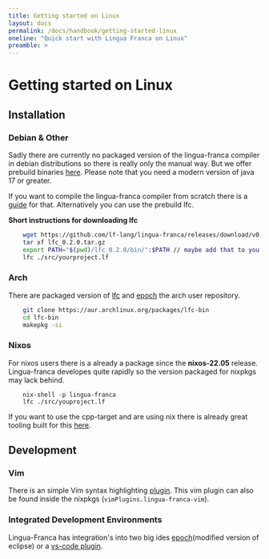 ```yaml
---
title: Getting started on Linux 
layout: docs
permalink: /docs/handbook/getting-started-linux
oneline: "Quick start with Lingua Franca on Linux"
preamble: >
---
```


# Getting started on Linux

## Installation

### Debian & Other

Sadly there are currently no packaged version of the lingua-franca compiler in debian distributions so there is
really only the manual way. But we offer prebuild binaries [here](https://github.com/lf-lang/lingua-franca/releases). 
Please note that you need a modern version of java 17 or greater.

If you want to compile the lingua-franca compiler from scratch there is a [guide](/docs/handbook/download) for that. 
Alternatively you can use the prebuild lfc.

**Short instructions for downloading lfc**
```bash
    wget https://github.com/lf-lang/lingua-franca/releases/download/v0.2.0/lfc_0.2.0.tar.gz
    tar xf lfc_0.2.0.tar.gz
    export PATH="$(pwd)/lfc_0.2.0/bin/":$PATH // maybe add that to you bashrc/zshrc aliases
    lfc ./src/yourproject.lf
```

### Arch

There are packaged version of [lfc](https://aur.archlinux.org/packages/lfc-bin) and [epoch](https://aur.archlinux.org/packages/epoch-bin) the arch user repository.

```bash
    git clone https://aur.archlinux.org/packages/lfc-bin
    cd lfc-bin
    makepkg -si
```

### Nixos

For nixos users there is a already a package since the **nixos-22.05** release. Lingua-franca developes quite rapidly so the version packaged for nixpkgs may lack behind.

```
    nix-shell -p lingua-franca
    lfc ./src/youproject.lf
```

If you want to use the cpp-target and are using nix there is already great tooling built for this [here](https://github.com/lf-lang/reactor-cpp/blob/master/CONTRIBUTING.md).

## Development

### Vim

There is an simple Vim syntax highlighting [plugin](https://github.com/lf-lang/lingua-franca.vim).
This vim plugin can also be found inside the nixpkgs (`vimPlugins.lingua-franca-vim`).

### Integrated Development Environments

Lingua-Franca has integration's into two big ides [epoch](/docs/handbook/epoch-ide)(modified version of eclipse) or a [vs-code plugin](/docs/handbook/code-extension). 







